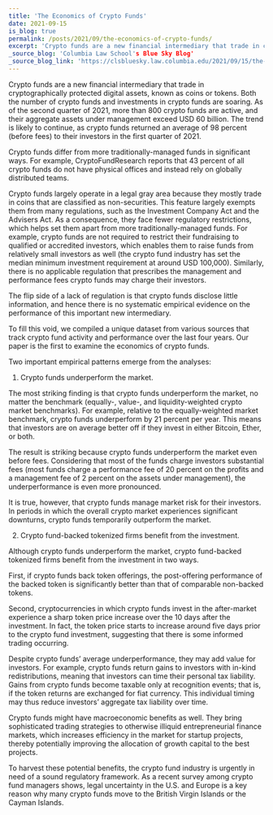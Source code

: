 ```yaml
---
title: 'The Economics of Crypto Funds'
date: 2021-09-15
is_blog: true
permalink: /posts/2021/09/the-economics-of-crypto-funds/
excerpt: 'Crypto funds are a new financial intermediary that trade in cryptographically protected digital assets, known as coins or tokens. Both the number of crypto funds and investments in crypto funds are soaring. As of the second quarter of 2021, more than 800 crypto funds are active, and their aggregate assets under management exceed USD 60 billion. The trend is likely to continue, as crypto funds returned an average of 98 percent  (before fees) to their investors in the first quarter of 2021. Crypto funds differ from more traditionally-managed funds in significant ways. For example, CryptoFundResearch reports that 43 percent of all crypto funds do not have physical offices and instead rely on globally distributed teams. Crypto funds largely operate in a legal gray area because they mostly trade in coins that are classified as non-securities. This feature largely exempts them from many regulations, such as the Investment Company Act and the Advisers Act. As a consequence, they face fewer regulatory restrictions, which helps set them apart from more traditionally-managed funds. For example, crypto funds are not required to restrict their fundraising to qualified or accredited investors, which enables them to raise funds from relatively small investors as well (the crypto fund industry has set the median minimum investment requirement at around USD 100,000). Similarly, there is no applicable regulation that prescribes the management and performance fees crypto funds may charge their investors. The flip side of a lack of regulation is that crypto funds disclose little information, and hence there is no systematic empirical evidence on the performance of this important new intermediary. To fill this void, we compiled a unique dataset from various sources that track crypto fund activity and performance over the last four years. Our paper is the first to examine the economics of crypto funds.'
_source_blog: 'Columbia Law School's Blue Sky Blog'
_source_blog_link: 'https://clsbluesky.law.columbia.edu/2021/09/15/the-economics-of-crypto-funds/'
---
```


Crypto funds are a new financial intermediary that trade in cryptographically protected digital assets, known as coins or tokens. Both the number of crypto funds and investments in crypto funds are soaring. As of the second quarter of 2021, more than 800 crypto funds are active, and their aggregate assets under management exceed USD 60 billion. The trend is likely to continue, as crypto funds returned an average of 98 percent  (before fees) to their investors in the first quarter of 2021.

Crypto funds differ from more traditionally-managed funds in significant ways. For example, CryptoFundResearch reports that 43 percent of all crypto funds do not have physical offices and instead rely on globally distributed teams.

Crypto funds largely operate in a legal gray area because they mostly trade in coins that are classified as non-securities. This feature largely exempts them from many regulations, such as the Investment Company Act and the Advisers Act. As a consequence, they face fewer regulatory restrictions, which helps set them apart from more traditionally-managed funds. For example, crypto funds are not required to restrict their fundraising to qualified or accredited investors, which enables them to raise funds from relatively small investors as well (the crypto fund industry has set the median minimum investment requirement at around USD 100,000). Similarly, there is no applicable regulation that prescribes the management and performance fees crypto funds may charge their investors. 

The flip side of a lack of regulation is that crypto funds disclose little information, and hence there is no systematic empirical evidence on the performance of this important new intermediary. 

To fill this void, we compiled a unique dataset from various sources that track crypto fund activity and performance over the last four years. Our paper is the first to examine the economics of crypto funds. 

Two important empirical patterns emerge from the analyses:

1.	Crypto funds underperform the market. 

The most striking finding is that crypto funds underperform the market, no matter the benchmark (equally-, value-, and liquidity-weighted crypto market benchmarks). For example, relative to the equally-weighted market benchmark, crypto funds underperform by 21 percent per year. This means that investors are on average better off if they invest in either Bitcoin, Ether, or both. 

The result is striking because crypto funds underperform the market even before fees. Considering that most of the funds charge investors substantial fees (most funds charge a performance fee of 20 percent on the profits and a management fee of 2 percent on the assets under management), the underperformance is even more pronounced. 

It is true, however, that crypto funds manage market risk for their investors. In periods in which the overall crypto market experiences significant downturns, crypto funds temporarily outperform the market. 
 
2.	Crypto fund-backed tokenized firms benefit from the investment.

Although crypto funds underperform the market, crypto fund-backed tokenized firms benefit from the investment in two ways. 

First, if crypto funds back token offerings, the post-offering performance of the backed token is significantly better than that of comparable non-backed tokens. 

Second, cryptocurrencies in which crypto funds invest in the after-market experience a sharp token price increase over the 10 days after the investment. In fact, the token price starts to increase around five days prior to the crypto fund investment, suggesting that there is some informed trading occurring. 

Despite crypto funds’ average underperformance, they may add value for investors. For example, crypto funds return gains to investors with in-kind redistributions, meaning that investors can time their personal tax liability. Gains from crypto funds become taxable only at recognition events; that is, if the token returns are exchanged for fiat currency. This individual timing may thus reduce investors’ aggregate tax liability over time.

Crypto funds might have macroeconomic benefits as well. They bring sophisticated trading strategies to otherwise illiquid entrepreneurial finance markets, which increases efficiency in the market for startup projects, thereby potentially improving the allocation of growth capital to the best projects.

To harvest these potential benefits, the crypto fund industry is urgently in need of a sound regulatory framework. As a recent survey among crypto fund managers shows, legal uncertainty in the U.S. and Europe is a key reason why many crypto funds move to the British Virgin Islands or the Cayman Islands.
